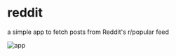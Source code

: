 # reddit 
a simple app to fetch posts from Reddit's r/popular feed

![app](https://i.imgur.com/lJChSsK.jpg)

